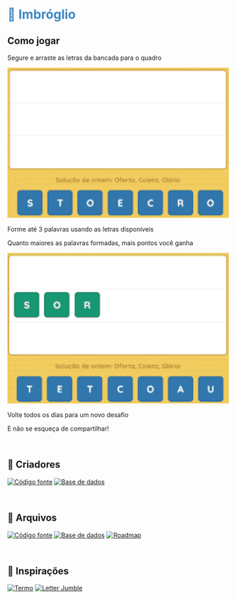 <h1 style="color:#3B88C3">🔡 Imbróglio</h1>

## Como jogar

Segure e arraste as letras da bancada para o quadro

<img src="./public/images/drag.gif" alt="Arrastar letra" width="500"/>

Forme até 3 palavras usando as letras disponíveis

Quanto maiores as palavras formadas, mais pontos você ganha

<img src="./public/images/word.gif" alt="Formar palavra" width="500"/>

Volte todos os dias para um novo desafio

E não se esqueça de compartilhar!

<br />

## 🚀 Criadores

[![Código fonte](https://img.shields.io/badge/Vini-1d9bf0?style=for-the-badge&logo=twitter&logoColor=white)](https://twitter.com/_seis66)
[![Base de dados](https://img.shields.io/badge/João%20Lucas-1d9bf0?style=for-the-badge&logo=twitter&logoColor=white)](https://twitter.com/JaozinBaterista)

<br />

## 📂 Arquivos

[![Código fonte](https://img.shields.io/badge/Código%20fonte-black?style=for-the-badge&logo=github)](https://github.com/viniciuscmiranda/imbroglio)
[![Base de dados](https://img.shields.io/badge/Base%20de%20dados-black?style=for-the-badge&logo=github)](https://github.com/joaolucas26/imbroglio-data)
[![Roadmap](https://img.shields.io/badge/Roadmap-EFEFEF?style=for-the-badge&logo=notion&logoColor=black)](https://www.notion.so/97d3647c55874152b2e506046a877d2d)

<br />

## 🧡 Inspirações

[![Termo](https://img.shields.io/badge/Termo-504a4b?style=for-the-badge)](https://term.ooo)
[![Letter Jumble](https://img.shields.io/badge/Letter%20Jumble-4CAF50?style=for-the-badge)](https://letterjumble.com/)
